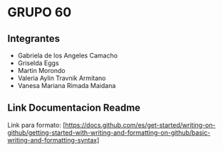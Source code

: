 # GRUPO 60

## Integrantes 
- Gabriela de los Angeles Camacho
- Griselda Eggs
- Martin Morondo
- Valeria Aylin Travnik Armitano
- Vanesa Mariana Rimada Maidana

## Link Documentacion Readme
Link para formato: [https://docs.github.com/es/get-started/writing-on-github/getting-started-with-writing-and-formatting-on-github/basic-writing-and-formatting-syntax]